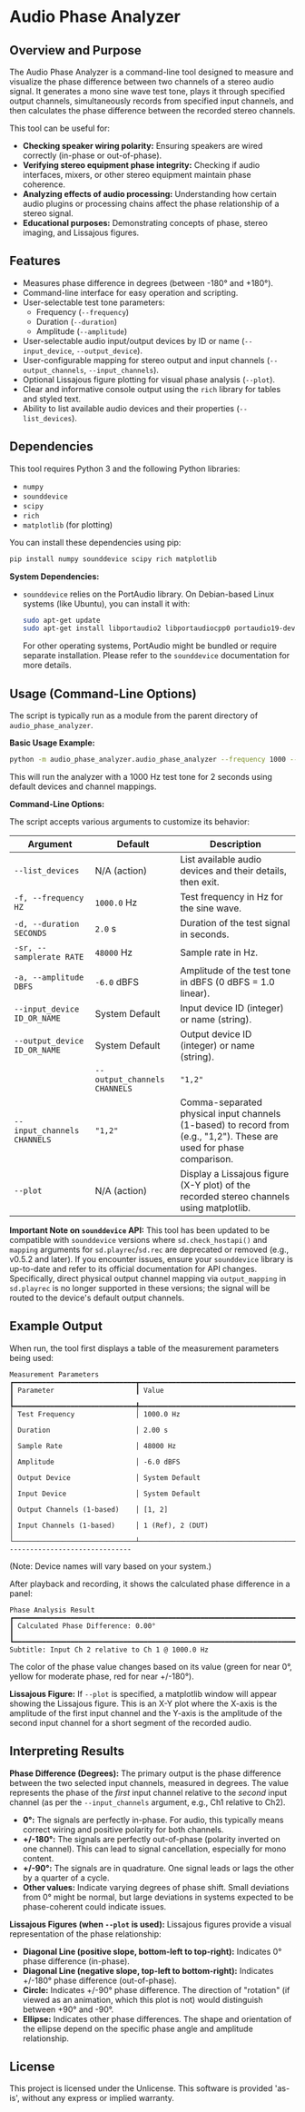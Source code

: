 # Audio Phase Analyzer

## Overview and Purpose

The Audio Phase Analyzer is a command-line tool designed to measure and visualize the phase difference between two channels of a stereo audio signal. It generates a mono sine wave test tone, plays it through specified output channels, simultaneously records from specified input channels, and then calculates the phase difference between the recorded stereo channels.

This tool can be useful for:
- **Checking speaker wiring polarity:** Ensuring speakers are wired correctly (in-phase or out-of-phase).
- **Verifying stereo equipment phase integrity:** Checking if audio interfaces, mixers, or other stereo equipment maintain phase coherence.
- **Analyzing effects of audio processing:** Understanding how certain audio plugins or processing chains affect the phase relationship of a stereo signal.
- **Educational purposes:** Demonstrating concepts of phase, stereo imaging, and Lissajous figures.

## Features

- Measures phase difference in degrees (between -180° and +180°).
- Command-line interface for easy operation and scripting.
- User-selectable test tone parameters:
    - Frequency (`--frequency`)
    - Duration (`--duration`)
    - Amplitude (`--amplitude`)
- User-selectable audio input/output devices by ID or name (`--input_device`, `--output_device`).
- User-configurable mapping for stereo output and input channels (`--output_channels`, `--input_channels`).
- Optional Lissajous figure plotting for visual phase analysis (`--plot`).
- Clear and informative console output using the `rich` library for tables and styled text.
- Ability to list available audio devices and their properties (`--list_devices`).

## Dependencies

This tool requires Python 3 and the following Python libraries:
- `numpy`
- `sounddevice`
- `scipy`
- `rich`
- `matplotlib` (for plotting)

You can install these dependencies using pip:
```bash
pip install numpy sounddevice scipy rich matplotlib
```

**System Dependencies:**
- `sounddevice` relies on the PortAudio library. On Debian-based Linux systems (like Ubuntu), you can install it with:
  ```bash
  sudo apt-get update
  sudo apt-get install libportaudio2 libportaudiocpp0 portaudio19-dev
  ```
  For other operating systems, PortAudio might be bundled or require separate installation. Please refer to the `sounddevice` documentation for more details.

## Usage (Command-Line Options)

The script is typically run as a module from the parent directory of `audio_phase_analyzer`.

**Basic Usage Example:**
```bash
python -m audio_phase_analyzer.audio_phase_analyzer --frequency 1000 --duration 2
```
This will run the analyzer with a 1000 Hz test tone for 2 seconds using default devices and channel mappings.

**Command-Line Options:**

The script accepts various arguments to customize its behavior:

| Argument                      | Default               | Description                                                                                                |
|-------------------------------|-----------------------|------------------------------------------------------------------------------------------------------------|
| `--list_devices`              | N/A (action)          | List available audio devices and their details, then exit.                                                 |
| `-f, --frequency HZ`          | `1000.0` Hz           | Test frequency in Hz for the sine wave.                                                                    |
| `-d, --duration SECONDS`      | `2.0` s               | Duration of the test signal in seconds.                                                                    |
| `-sr, --samplerate RATE`      | `48000` Hz            | Sample rate in Hz.                                                                                         |
| `-a, --amplitude DBFS`        | `-6.0` dBFS           | Amplitude of the test tone in dBFS (0 dBFS = 1.0 linear).                                                  |
| `--input_device ID_OR_NAME`   | System Default        | Input device ID (integer) or name (string).                                                                |
| `--output_device ID_OR_NAME`  | System Default        | Output device ID (integer) or name (string).                                                               |
    | `--output_channels CHANNELS`  | `"1,2"`               | Comma-separated physical output channels (1-based) for the stereo signal (e.g., "1,2"). **Note: Due to `sounddevice` API changes (e.g., v0.5.2), explicit output channel mapping for `sd.playrec` is not directly supported. The signal will be played on the default output channels of the selected device, and this argument primarily serves for documentation/future compatibility.** |
| `--input_channels CHANNELS`   | `"1,2"`               | Comma-separated physical input channels (1-based) to record from (e.g., "1,2"). These are used for phase comparison. |
| `--plot`                      | N/A (action)          | Display a Lissajous figure (X-Y plot) of the recorded stereo channels using matplotlib.                      |

**Important Note on `sounddevice` API:**
This tool has been updated to be compatible with `sounddevice` versions where `sd.check_hostapi()` and `mapping` arguments for `sd.playrec`/`sd.rec` are deprecated or removed (e.g., v0.5.2 and later). If you encounter issues, ensure your `sounddevice` library is up-to-date and refer to its official documentation for API changes. Specifically, direct physical output channel mapping via `output_mapping` in `sd.playrec` is no longer supported in these versions; the signal will be routed to the device's default output channels.

## Example Output

When run, the tool first displays a table of the measurement parameters being used:
```
Measurement Parameters
┏━━━━━━━━━━━━━━━━━━━━━━━━━━━━━━┳━━━━━━━━━━━━━━━━━━━━━━━━━━━━━━━━━━━━━━━━━━━━━━━━━━━━━━┓
┃ Parameter                    ┃ Value                                                ┃
┡━━━━━━━━━━━━━━━━━━━━━━━━━━━━━━╇━━━━━━━━━━━━━━━━━━━━━━━━━━━━━━━━━━━━━━━━━━━━━━━━━━━━━━┩
│ Test Frequency               │ 1000.0 Hz                                            │
│ Duration                     │ 2.00 s                                               │
│ Sample Rate                  │ 48000 Hz                                             │
│ Amplitude                    │ -6.0 dBFS                                            │
│ Output Device                │ System Default                                       │
│ Input Device                 │ System Default                                       │
│ Output Channels (1-based)    │ [1, 2]                                               │
│ Input Channels (1-based)     │ 1 (Ref), 2 (DUT)                                     │
└──────────────────────────────┴──────────────────────────────────────────────────────┘
------------------------------
```
(Note: Device names will vary based on your system.)

After playback and recording, it shows the calculated phase difference in a panel:
```
Phase Analysis Result
┏━━━━━━━━━━━━━━━━━━━━━━━━━━━━━━━━━━━━━━━━━━━━━━━━━━━━━━━━━━━━━━━━━━━━━━━━━━━━━━━━━━━━━┓
┃ Calculated Phase Difference: 0.00°                                                  ┃
┗━━━━━━━━━━━━━━━━━━━━━━━━━━━━━━━━━━━━━━━━━━━━━━━━━━━━━━━━━━━━━━━━━━━━━━━━━━━━━━━━━━━━━┛
Subtitle: Input Ch 2 relative to Ch 1 @ 1000.0 Hz
```
The color of the phase value changes based on its value (green for near 0°, yellow for moderate phase, red for near +/-180°).

**Lissajous Figure:**
If `--plot` is specified, a matplotlib window will appear showing the Lissajous figure. This is an X-Y plot where the X-axis is the amplitude of the first input channel and the Y-axis is the amplitude of the second input channel for a short segment of the recorded audio.

## Interpreting Results

**Phase Difference (Degrees):**
The primary output is the phase difference between the two selected input channels, measured in degrees. The value represents the phase of the *first* input channel relative to the *second* input channel (as per the `--input_channels` argument, e.g., Ch1 relative to Ch2).
*   **0°:** The signals are perfectly in-phase. For audio, this typically means correct wiring and positive polarity for both channels.
*   **+/-180°:** The signals are perfectly out-of-phase (polarity inverted on one channel). This can lead to signal cancellation, especially for mono content.
*   **+/-90°:** The signals are in quadrature. One signal leads or lags the other by a quarter of a cycle.
*   **Other values:** Indicate varying degrees of phase shift. Small deviations from 0° might be normal, but large deviations in systems expected to be phase-coherent could indicate issues.

**Lissajous Figures (when `--plot` is used):**
Lissajous figures provide a visual representation of the phase relationship:
*   **Diagonal Line (positive slope, bottom-left to top-right):** Indicates 0° phase difference (in-phase).
*   **Diagonal Line (negative slope, top-left to bottom-right):** Indicates +/-180° phase difference (out-of-phase).
*   **Circle:** Indicates +/-90° phase difference. The direction of "rotation" (if viewed as an animation, which this plot is not) would distinguish between +90° and -90°.
*   **Ellipse:** Indicates other phase differences. The shape and orientation of the ellipse depend on the specific phase angle and amplitude relationship.

## License

This project is licensed under the Unlicense. This software is provided 'as-is', without any express or implied warranty.
